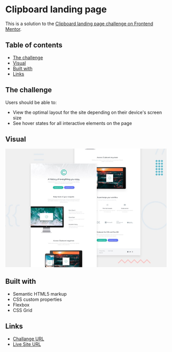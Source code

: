 # Clipboard landing page

This is a solution to the [Clipboard landing page challenge on Frontend Mentor](https://www.frontendmentor.io/challenges/clipboard-landing-page-5cc9bccd6c4c91111378ecb9).

## Table of contents

- [The challenge](#the-challenge)
- [Visual](#visual)
- [Built with](#built-with)
- [Links](#links)

## The challenge

Users should be able to:

- View the optimal layout for the site depending on their device's screen size
- See hover states for all interactive elements on the page

## Visual

![screenshot](./readme-assets/desktop-preview.jpg)

## Built with

- Semantic HTML5 markup
- CSS custom properties
- Flexbox
- CSS Grid

## Links

- [Challange URL](https://www.frontendmentor.io/challenges/clipboard-landing-page-5cc9bccd6c4c91111378ecb9)
- [Live Site URL](https://small-projects-beta.vercel.app/)
